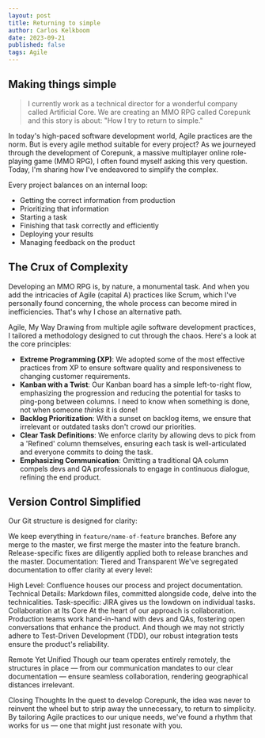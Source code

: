 ```yaml
---
layout: post
title: Returning to simple 
author: Carlos Kelkboom
date: 2023-09-21
published: false
tags: Agile
---
```


## Making things simple

> I currently work as a technical director for a wonderful company called Artificial Core. We are creating an MMO RPG called Corepunk and this story is about: "How I try to return to simple."

In today's high-paced software development world, Agile practices are the norm. But is every agile method suitable for every project? As we journeyed through the development of Corepunk, a massive multiplayer online role-playing game (MMO RPG), I often found myself asking this very question. Today, I'm sharing how I've endeavored to simplify the complex.

Every project balances on an internal loop:

* Getting the correct information from production
* Prioritizing that information
* Starting a task
* Finishing that task correctly and efficiently
* Deploying your results
* Managing feedback on the product



## The Crux of Complexity
Developing an MMO RPG is, by nature, a monumental task. And when you add the intricacies of Agile (capital A) practices like Scrum, which I've personally found concerning, the whole process can become mired in inefficiencies. That's why I chose an alternative path.

Agile, My Way
Drawing from multiple agile software development practices, I tailored a methodology designed to cut through the chaos. Here's a look at the core principles:

* **Extreme Programming (XP)**: We adopted some of the most effective practices from XP to ensure software quality and responsiveness to changing customer requirements.
* **Kanban with a Twist**: Our Kanban board has a simple left-to-right flow, emphasizing the progression and reducing the potential for tasks to ping-pong between columns. I need to know when something is done, not when someone *thinks* it is done!
* **Backlog Prioritization**: With a sunset on backlog items, we ensure that irrelevant or outdated tasks don't crowd our priorities.
* **Clear Task Definitions**: We enforce clarity by allowing devs to pick from a 'Refined' column themselves, ensuring each task is well-articulated and everyone commits to doing the task.
* **Emphasizing Communication**: Omitting a traditional QA column compels devs and QA professionals to engage in continuous dialogue, refining the end product.

## Version Control Simplified
Our Git structure is designed for clarity:

We keep everything in `feature/name-of-feature` branches.
Before any merge to the master, we first merge the master into the feature branch.
Release-specific fixes are diligently applied both to release branches and the master.
Documentation: Tiered and Transparent
We've segregated documentation to offer clarity at every level:

High Level: Confluence houses our process and project documentation.
Technical Details: Markdown files, committed alongside code, delve into the technicalities.
Task-specific: JIRA gives us the lowdown on individual tasks.
Collaboration at Its Core
At the heart of our approach is collaboration. Production teams work hand-in-hand with devs and QAs, fostering open conversations that enhance the product. And though we may not strictly adhere to Test-Driven Development (TDD), our robust integration tests ensure the product's reliability.

Remote Yet Unified
Though our team operates entirely remotely, the structures in place — from our communication mandates to our clear documentation — ensure seamless collaboration, rendering geographical distances irrelevant.

Closing Thoughts
In the quest to develop Corepunk, the idea was never to reinvent the wheel but to strip away the unnecessary, to return to simplicity. By tailoring Agile practices to our unique needs, we've found a rhythm that works for us — one that might just resonate with you.